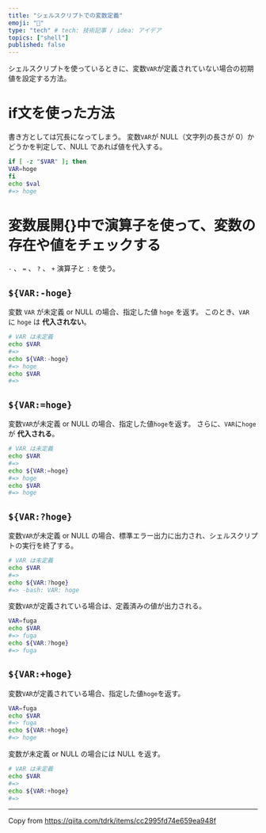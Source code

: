 ```yaml
---
title: "シェルスクリプトでの変数定義"
emoji: "🔢"
type: "tech" # tech: 技術記事 / idea: アイデア
topics: ["shell"]
published: false
---
```


シェルスクリプトを使っているときに、変数`VAR`が定義されていない場合の初期値を設定する方法。

# if文を使った方法
書き方としては冗長になってしまう。
変数`VAR`が NULL（文字列の長さが 0）かどうかを判定して、NULL であれば値を代入する。

``` bash
if [ -z "$VAR" ]; then
VAR=hoge
fi
echo $val
#=> hoge
```

# 変数展開{}中で演算子を使って、変数の存在や値をチェックする
`-` 、 `=` 、 `?` 、 `+` 演算子と `:` を使う。

## `${VAR:-hoge}`
変数 `VAR` が未定義 or NULL の場合、指定した値 `hoge` を返す。
このとき、`VAR` に `hoge` は **代入されない**。

``` bash
# VAR は未定義
echo $VAR
#=>
echo ${VAR:-hoge}
#=> hoge
echo $VAR
#=>
```

## `${VAR:=hoge}`
変数`VAR`が未定義 or NULL の場合、指定した値`hoge`を返す。
さらに、`VAR`に`hoge`が **代入される**。

``` bash
# VAR は未定義
echo $VAR
#=>
echo ${VAR:=hoge}
#=> hoge
echo $VAR
#=> hoge
```

## `${VAR:?hoge}`
変数`VAR`が未定義 or NULL の場合、標準エラー出力に出力され、シェルスクリプトの実行を終了する。

``` bash
# VAR は未定義
echo $VAR
#=>
echo ${VAR:?hoge}
#=> -bash: VAR: hoge
```

変数`VAR`が定義されている場合は、定義済みの値が出力される。

``` bash
VAR=fuga
echo $VAR
#=> fuga
echo ${VAR:?hoge}
#=> fuga
```

## `${VAR:+hoge}`
変数`VAR`が定義されている場合、指定した値`hoge`を返す。

``` bash
VAR=fuga
echo $VAR
#=> fuga
echo ${VAR:+hoge}
#=> hoge
```

変数が未定義 or NULL の場合には NULL を返す。

``` bash
# VAR は未定義
echo $VAR
#=>
echo ${VAR:+hoge}
#=>
```

---

Copy from https://qiita.com/tdrk/items/cc2995fd74e659ea948f
